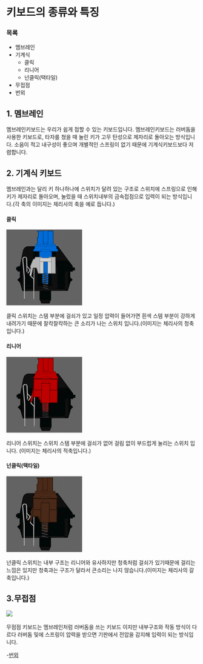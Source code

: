 # 키보드의 종류와 특징

### 목록

- 멤브레인
- 기계식
    - 클릭
    - 리니어
    - 넌클릭(택타일)
- 무접점
- 번외

## 1. 멤브레인
멤브레인키보드는 우리가 쉽게 접할 수 있는 키보드입니다. 멤브레인키보드는 러버돔을 사용한 키보드로, 타자를 쳤을 때 눌린 키가 고무 탄성으로 제자리로 돌아오는 방식입니다. 소음이 적고 내구성이 좋으며 개별적인 스프링이 없기 때문에 기계식키보드보다 저렴합니다.

## 2. 기계식 키보드
멤브레인과는 달리 키 하나하나에 스위치가 달려 있는 구조로 스위치에 스프링으로 인해 키가 제자리로 돌아오며, 눌렀을 때 스위치내부의 금속접점으로 입력이 되는 방식입니다.(각 축의 이미지는 체리사의 축을 예로 듭니다.)

#### 클릭
<img src="청축.gif">

클릭 스위치는 스템 부분에 걸쇠가 있고 일정 압력이 들어가면 흰색 스템 부분이 강하게 내려가기 때문에 찰칵찰칵하는 큰 소리가 나는 스위치 입니다.(이미지는 체리사의 청축입니다.)
#### 리니어
![](적축.gif)

리니어 스위치는 스위치 스템 부분에 걸쇠가 없어 걸림 없이 부드럽게 눌리는 스위치 입니다. (이미지는 체리사의 적축입니다.)
#### 넌클릭(택타일)
![](갈축.gif)

넌클릭 스위치는 내부 구조는 리니어와 유사하지만 청축처럼 걸쇠가 있기때문에 걸리는 느낌은 있지만 청축과는 구조가 달라서 큰소리는 나지 않습니다.(이미지는 체리사의 갈축입니다.)

## 3.무접점
<img src=https://namu.wiki/jump/tbBPeS7BxKqalaSKqDjWyrZKnKhgH7snVTJzUDXtd1K1f0FQVF%2BK19uHb5ginEgv0P8vnWgL6v%2FoNN4fxsnPBsqflfxz8Ue%2FETrmoaQJkb8%3D>


무점점 키보드는 멤브레인처럼 러버돔을 쓰는 키보드 이지만 내부구조와 작동 방식이 다르다 러버돔 및에 스프링이 압력을 받으면 기판에서 전압을 감지해 입력이 되는 방식입니다.


-[번외](secondfile.md)
